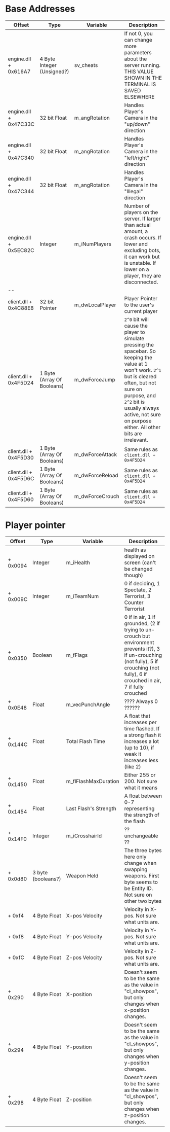 # Base Addresses

| Offset          | Type            | Variable             | Description          |
| --------------- | --------------- | -------------------- | -------------------- |
| engine.dll + 0x616A7         | 4 Byte Integer (Unsigned?) | sv_cheats | If not 0, you can change more parameters about the server running. THIS VALUE SHOWN IN THE TERMINAL IS SAVED ELSEWHERE |
| engine.dll + 0x47C33C        | 32 bit Float | m_angRotation        | Handles Player's Camera in the "up/down" direction |
| engine.dll + 0x47C340        | 32 bit Float | m_angRotation        | Handles Player's Camera in the "left/right" direction |
| engine.dll + 0x47C344        | 32 bit Float | m_angRotation        | Handles Player's Camera in the "Illegal" direction |
| engine.dll + 0x5EC82C        | Integer         | m_iNumPlayers        | Number of players on the server. If larger than actual amount, a crash occurs. If lower and excluding bots, it can work but is unstable. If lower on a player, they are disconnected. |
| -- | | | |
| client.dll + 0x4C88E8        | 32 bit Pointer         | m_dwLocalPlayer      | Player Pointer to the user's current player |
| client.dll + 0x4F5D24        | 1 Byte (Array Of Booleans)  | m_dwForceJump  | `2^0` bit will cause the player to simulate pressing the spacebar. So keeping the value at 1 won't work. `2^1` but is cleared often, but not sure on purpose, and `2^2` bit is usually always active, not sure on purpose either. All other bits are irrelevant. |
| client.dll + 0x4F5D30        | 1 Byte (Array Of Booleans)  | m_dwForceAttack      | Same rules as `client.dll + 0x4F5D24` |
| client.dll + 0x4F5D6C        | 1 Byte (Array Of Booleans)  | m_dwForceReload     | Same rules as `client.dll + 0x4F5D24` |
| client.dll + 0x4F5D60        | 1 Byte (Array Of Booleans)  | m_dwForceCrouch     | Same rules as `client.dll + 0x4F5D24` |

# Player pointer

| Offset          | Type            | Variable             | Description          |
| --------------- | --------------- | -------------------- | -------------------- |
| + 0x0094          | Integer         | m_iHealth            | health as displayed on screen (can't be changed though) |
| + 0x009C          | Integer         | m_iTeamNum           | 0 if deciding, 1 Spectate, 2 Terrorist, 3 Counter Terrorist |
| + 0x0350          | Boolean         | m_fFlags             | 0 if in air, 1 if grounded, (2 if trying to un-crouch but environment prevents it?), 3 if un-crouching (not fully), 5 if crouching (not fully), 6 if crouched in air, 7 if fully crouched |
| + 0x0E48          | Float           | m_vecPunchAngle      | ???? Always 0 ?????? |
| + 0x144C          | Float           | Total Flash Time     | A float that increases per time flashed. If a strong flash it increases a lot (up to 10), if weak it increases less (like 2) |
| + 0x1450          | Float           | m_flFlashMaxDuration | Either 255 or 200. Not sure what it means |
| + 0x1454          | Float           | Last Flash's Strength | A float between 0-7 representing the strength of the flash |
| + 0x14F0	        | Integer	      | m_iCrosshairId	     | ?? unchangeable ?? |
| + 0x0d80          | 3 byte (booleans?) | Weapon Held       | The three bytes here only change when swapping weapons. First byte seems to be Entity ID. Not sure on other two bytes |
| + 0xf4            | 4 Byte Float       | X-pos Velocity    | Velocity in X-pos. Not sure what units are. |
| + 0xf8            | 4 Byte Float       | Y-pos Velocity    | Velocity in Y-pos. Not sure what units are. |
| + 0xfC            | 4 Byte Float       | Z-pos Velocity    | Velocity in Z-pos. Not sure what units are. |
| + 0x290           | 4 Byte Float       | X-position       | Doesn't seem to be the same as the value in "cl_showpos", but only changes when x-position changes. |
| + 0x294           | 4 Byte Float       | Y-position       | Doesn't seem to be the same as the value in "cl_showpos", but only changes when y-position changes. |
| + 0x298           | 4 Byte Float       | Z-position       | Doesn't seem to be the same as the value in "cl_showpos", but only changes when z-position changes. |

